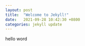 ```yaml
---
layout: post
title:  "Welcome to Jekyll!"
date:   2021-09-28 10:42:30 +0800
categories: jekyll update
---
```

hello word